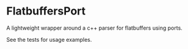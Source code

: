 FlatbuffersPort
==============

A lightweight wrapper around a c++ parser for flatbuffers using ports.

See the tests for usage examples.
